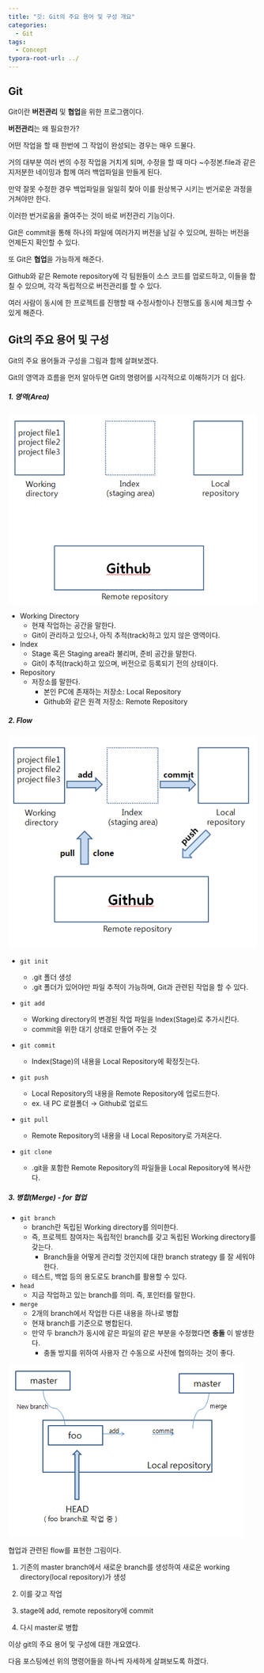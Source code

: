 ```yaml
---
title: "깃: Git의 주요 용어 및 구성 개요"
categories:	
  - Git
tags:
  - Concept
typora-root-url: ../
---
```


## Git

Git이란 **버전관리** 및 **협업**을 위한 프로그램이다.



**버전관리**는 왜 필요한가?

어떤 작업을 할 때 한번에 그 작업이 완성되는 경우는 매우 드물다.

거의 대부분 여러 번의 수정 작업을 거치게 되며, 수정을 할 때 마다 ~수정본.file과 같은 지저분한 네이밍과 함께 여러 백업파일을 만들게 된다.

만약 잘못 수정한 경우 백업파일을 일일히 찾아 이를 원상복구 시키는 번거로운 과정을 거쳐야만 한다.

이러한 번거로움을 줄여주는 것이 바로 버전관리 기능이다.

Git은 commit을 통해 하나의 파일에 여러가지 버전을 남길 수 있으며, 원하는 버전을 언제든지 확인할 수 있다.



또 Git은 **협업**을 가능하게 해준다.

Github와 같은 Remote repository에 각 팀원들이 소스 코드를 업로드하고, 이들을 합칠 수 있으며, 각각 독립적으로 버전관리를 할 수 있다.

여러 사람이 동시에 한 프로젝트를 진행할 때 수정사항이나 진행도를 동시에 체크할 수 있게 해준다.



## Git의 주요 용어 및 구성

Git의 주요 용어들과 구성을 그림과 함께 살펴보겠다.

Git의 영역과 흐름을 먼저 알아두면 Git의 명령어를 시각적으로 이해하기가 더 쉽다.

  

##### 1. 영역(Area)

<img src = "/assets/images/post_image/git_image/git_area.png"/>

- Working Directory
  - 현재 작업하는 공간을 말한다.
  - Git이 관리하고 있으나, 아직 추적(track)하고 있지 않은 영역이다.
- Index
  - Stage 혹은 Staging area라 불리며, 준비 공간을 말한다.
  - Git이 추적(track)하고 있으며, 버전으로 등록되기 전의 상태이다.
- Repository
  - 저장소를 말한다.
    - 본인 PC에 존재하는 저장소: Local Repository
    - Github와 같은 원격 저장소: Remote Repository

  

##### 2. Flow

<img src = "/assets/images/post_image/git_image/git_flow.png"/>

- `git init`
  - .git 폴더 생성
  - .git 폴더가 있어야만 파일 추적이 가능하며, Git과 관련된 작업을 할 수 있다.
- `git add`
  - Working directory의 변경된 작업 파일을 Index(Stage)로 추가시킨다.
  - commit을 위한 대기 상태로 만들어 주는 것
- `git commit`
  - Index(Stage)의 내용을 Local Repository에 확정짓는다.
- `git push`
  - Local Repository의 내용을 Remote Repository에 업로드한다.
  - ex. 내 PC 로컬폴더 → Github로 업로드
- `git pull`
  - Remote Repository의 내용을 내 Local Repository로 가져온다.

- `git clone`
  - .git을 포함한 Remote Repository의 파일들을 Local Repository에 복사한다.

  

##### 3. 병합(Merge) - for 협업

- `git branch`
  - branch란 독립된 Working directory를 의미한다.
  - 즉, 프로젝트 참여자는 독립적인 branch를 갖고 독립된 Working directory를 갖는다.
    - Branch들을 어떻게 관리할 것인지에 대한 branch strategy 를 잘 세워야 한다.
  - 테스트, 백업 등의 용도로도 branch를 활용할 수 있다.
- `head`
  - 지금 작업하고 있는 branch를 의미. 즉, 포인터를 말한다.
- `merge`
  - 2개의 branch에서 작업한 다른 내용을 하나로 병합
  - 현재 branch를 기준으로 병합된다.
  - 만약 두 branch가 동시에 같은 파일의 같은 부분을 수정했다면 **충돌** 이 발생한다.
    - 충돌 방지를 위하여 사용자 간 수동으로 사전에 협의하는 것이 좋다.

<img src = "/assets/images/post_image/git_image/git_merge.png"/>

협업과 관련된 flow를 표현한 그림이다.

1) 기존의 master branch에서 새로운 branch를 생성하여 새로운 working directory(local repository)가 생성

2) 이를 갖고 작업

3)  stage에 add, remote repository에 commit

4)  다시 master로 병합

  

이상 git의 주요 용어 및 구성에 대한 개요였다.

다음 포스팅에선 위의 명령어들을 하나씩 자세하게 살펴보도록 하겠다.
